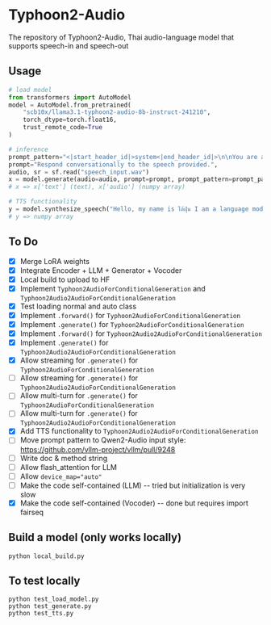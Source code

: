 # Typhoon2-Audio
The repository of Typhoon2-Audio, Thai audio-language model that supports speech-in and speech-out

## Usage

```python
# load model
from transformers import AutoModel
model = AutoModel.from_pretrained(
    "scb10x/llama3.1-typhoon2-audio-8b-instruct-241210",
    torch_dtype=torch.float16, 
    trust_remote_code=True
)

# inference
prompt_pattern="<|start_header_id|>system<|end_header_id|>\n\nYou are a helpful assistant named ไต้ฝุ่น.<|eot_id|><|start_header_id|>user<|end_header_id|>\n\n<Speech><SpeechHere></Speech> {}<|eot_id|><|start_header_id|>assistant<|end_header_id|>\n\n"
prompt="Respond conversationally to the speech provided.",
audio, sr = sf.read("speech_input.wav")
x = model.generate(audio=audio, prompt=prompt, prompt_pattern=prompt_pattern)
# x => x['text'] (text), x['audio'] (numpy array)

# TTS functionality
y = model.synthesize_speech("Hello, my name is ไต้ฝุ่น I am a language model specialized in Thai")
# y => numpy array
```

## To Do
- [x] Merge LoRA weights
- [x] Integrate Encoder + LLM + Generator + Vocoder
- [x] Local build to upload to HF
- [x] Implement `Typhoon2AudioForConditionalGeneration` and `Typhoon2Audio2AudioForConditionalGeneration`
- [x] Test loading normal and auto class
- [x] Implement `.forward()` for `Typhoon2AudioForConditionalGeneration`
- [x] Implement `.generate()` for `Typhoon2AudioForConditionalGeneration`
- [x] Implement `.forward()` for `Typhoon2Audio2AudioForConditionalGeneration`
- [x] Implement `.generate()` for `Typhoon2Audio2AudioForConditionalGeneration`
- [x] Allow streaming for `.generate()` for `Typhoon2AudioForConditionalGeneration`
- [ ] Allow streaming for `.generate()` for `Typhoon2Audio2AudioForConditionalGeneration`
- [ ] Allow multi-turn for `.generate()` for `Typhoon2AudioForConditionalGeneration`
- [ ] Allow multi-turn for `.generate()` for `Typhoon2Audio2AudioForConditionalGeneration`
- [x] Add TTS functionality to `Typhoon2Audio2AudioForConditionalGeneration`
- [ ] Move prompt pattern to Qwen2-Audio input style: https://github.com/vllm-project/vllm/pull/9248
- [ ] Write doc & method string
- [ ] Allow flash_attention for LLM
- [ ] Allow `device_map="auto"`
- [ ] Make the code self-contained (LLM) -- tried but initialization is very slow
- [x] Make the code self-contained (Vocoder) -- done but requires import fairseq

## Build a model (only works locally)
```
python local_build.py
```

## To test locally
```
python test_load_model.py
python test_generate.py
python test_tts.py
```
